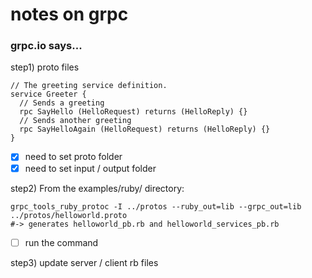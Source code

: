 # notes on grpc

### grpc.io says...

step1) proto files
```
// The greeting service definition.
service Greeter {
  // Sends a greeting
  rpc SayHello (HelloRequest) returns (HelloReply) {}
  // Sends another greeting
  rpc SayHelloAgain (HelloRequest) returns (HelloReply) {}
}
```

-[X] need to set proto folder
-[X] need to set input / output folder

step2) From the examples/ruby/ directory:
```
grpc_tools_ruby_protoc -I ../protos --ruby_out=lib --grpc_out=lib ../protos/helloworld.proto
#-> generates helloworld_pb.rb and helloworld_services_pb.rb
```

-[ ] run the command

step3)
update server / client rb files
